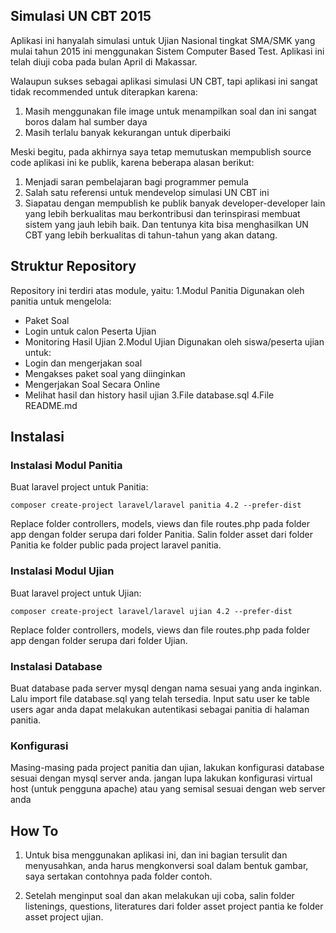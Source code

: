 ## Simulasi UN CBT 2015

Aplikasi ini hanyalah simulasi untuk Ujian Nasional tingkat SMA/SMK yang mulai tahun 2015 ini menggunakan Sistem Computer Based Test. Aplikasi ini telah diuji coba pada bulan April di Makassar.

Walaupun sukses sebagai aplikasi simulasi UN CBT, tapi aplikasi ini sangat tidak recommended untuk diterapkan karena:
1. Masih menggunakan file image untuk menampilkan soal dan ini sangat boros dalam hal sumber daya
2. Masih terlalu banyak kekurangan untuk diperbaiki

Meski begitu, pada akhirnya saya tetap memutuskan mempublish source code aplikasi ini ke publik, karena beberapa alasan berikut:
1. Menjadi saran pembelajaran bagi programmer pemula
2. Salah satu referensi untuk mendevelop simulasi UN CBT ini
3. Siapatau dengan mempublish ke publik banyak developer-developer lain yang lebih berkualitas mau berkontribusi dan terinspirasi membuat sistem yang jauh lebih baik. Dan tentunya kita bisa menghasilkan UN CBT yang lebih berkualitas di tahun-tahun yang akan datang.

## Struktur Repository

Repository ini terdiri atas module, yaitu:
1.Modul Panitia
   Digunakan oleh panitia untuk mengelola:
   - Paket Soal
   - Login untuk calon Peserta Ujian
   - Monitoring Hasil Ujian
2.Modul Ujian
   Digunakan oleh siswa/peserta ujian untuk:
   - Login dan mengerjakan soal
   - Mengakses paket soal yang diinginkan
   - Mengerjakan Soal Secara Online
   - Melihat hasil dan history hasil ujian
3.File database.sql
4.File README.md

## Instalasi
### Instalasi Modul Panitia
Buat laravel project untuk Panitia:
```
composer create-project laravel/laravel panitia 4.2 --prefer-dist
```
Replace folder controllers, models, views dan file routes.php pada folder app dengan folder serupa dari folder Panitia.
Salin folder asset dari folder Panitia ke folder public pada project laravel panitia.

### Instalasi Modul Ujian
Buat laravel project untuk Ujian:
```
composer create-project laravel/laravel ujian 4.2 --prefer-dist
```
Replace folder controllers, models, views dan file routes.php pada folder app dengan folder serupa dari folder Ujian.


### Instalasi Database
Buat database pada server mysql dengan nama sesuai yang anda inginkan. Lalu import file database.sql yang telah tersedia. Input satu user ke table users agar anda dapat melakukan autentikasi sebagai panitia di halaman panitia.


### Konfigurasi
Masing-masing pada project panitia dan ujian, lakukan konfigurasi database sesuai dengan mysql server anda.
jangan lupa lakukan konfigurasi virtual host (untuk pengguna apache) atau yang semisal sesuai dengan web server anda


## How To
1. Untuk bisa menggunakan aplikasi ini, dan ini bagian tersulit dan menyusahkan, anda harus mengkonversi
   soal dalam bentuk gambar, saya sertakan contohnya pada folder contoh.

2. Setelah menginput soal dan akan melakukan uji coba, salin folder listenings, questions, literatures dari folder asset project pantia ke folder asset  project ujian.
